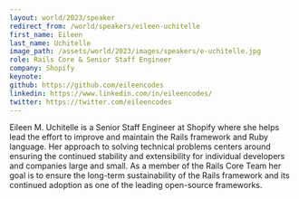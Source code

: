 ```yaml
---
layout: world/2023/speaker
redirect_from: /world/speakers/eileen-uchitelle
first_name: Eileen
last_name: Uchitelle
image_path: /assets/world/2023/images/speakers/e-uchitelle.jpg
role: Rails Core & Senior Staff Engineer
company: Shopify
keynote:
github: https://github.com/eileencodes
linkedin: https://www.linkedin.com/in/eileencodes/
twitter: https://twitter.com/eileencodes
---
```


Eileen M. Uchitelle is a Senior Staff Engineer at Shopify where she helps lead the effort to improve and maintain the Rails framework and Ruby language. Her approach to solving technical problems centers around ensuring the continued stability and extensibility for individual developers and companies large and small. As a member of the Rails Core Team her goal is to ensure the long-term sustainability of the Rails framework and its continued adoption as one of the leading open-source frameworks.
